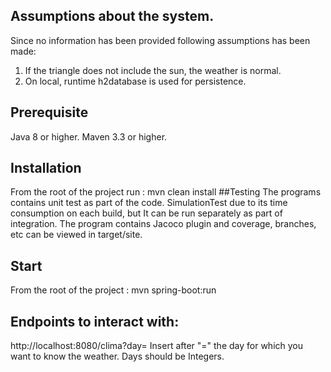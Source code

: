 ## Assumptions about the system.
Since no information has been provided following assumptions has been made:
1. If the triangle does not include the sun, the weather is normal.
2. On local, runtime h2database is used for persistence.

## Prerequisite
Java 8 or higher.
Maven 3.3 or higher.
## Installation
From the root of the project run :
mvn clean install
##Testing
The programs contains unit test as part of the code. SimulationTest due to its time consumption on each build, but
It can be run separately as part of integration.
The program contains Jacoco plugin and coverage, branches, etc can be viewed in target/site.
## Start
From the root of the project :
mvn spring-boot:run
## Endpoints to interact with:
http://localhost:8080/clima?day=
Insert after "=" the day for which you want to know the weather. Days should be Integers.

